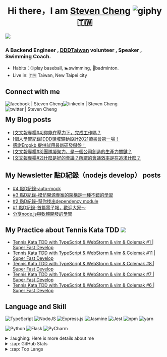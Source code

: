 <div align="center">
<h1>Hi there，I am <a href="https://blog.chiwencheng.com">Steven Cheng</a> <img src="https://media.giphy.com/media/hvRJCLFzcasrR4ia7z/giphy.gif" width="25px" alt="giphy"> 🇹🇼 </h1>
</div>


![](https://visitor-badge.glitch.me/badge?page_id=steven130169.steven130169)
<br />

### A Backend Engineer , [DDDTaiwan](https://www.ddd-tw.com) volunteer , Speaker , Swimming Coach.
- Habits：⚾play baseball, 🏊swimming, 🏸badminton.
- Live in: 🇹🇼 Taiwan, New Taipei city

## Connect with me
<div>
<a href="https://www.facebook.com/zheng.q.wen.96/">
<img align="left" alt="facebook | Steven Cheng"  src="https://img.icons8.com/plasticine/40/000000/facebook-new.png" />
 </a>
<a href="https://www.linkedin.com/in/chiwen-cheng/">
<img align="left" alt="linkedin | Steven Cheng"  src="https://img.icons8.com/plasticine/40/000000/linkedin.png" />
 </a>
<a href="https://twitter.com/stevencheng71">
<img align="left" alt="twitter | Steven Cheng"  src="https://img.icons8.com/plasticine/40/000000/twitter--v2.png" />
 </a>
</div>

<br>

## My Blog posts

<!-- BLOG-POST-LIST:START -->
- [[文文報專欄#4]你能在壓力下，完成工作嗎？](https://blog.chiwencheng.com/ni-neng-zai-ya-li-xia-wan-cheng-gong-zuo-ma/)
- [[個人學習紀錄]DDD領域驅動設計2021讀書會第一場！](https://blog.chiwencheng.com/domain-driven-design-2021-book-club/)
- [感謝Ergokb 提供試用最新研發鍵盤！](https://blog.chiwencheng.com/ergokb-keyboard/)
- [[文文報專欄#3]團隊凝聚力，是一個公司創造的生產力關鍵？](https://blog.chiwencheng.com/team-cohesiveness/)
- [[文文報專欄#2]什麼是好的會議？所謂的會議效率是在追求什麼？](https://blog.chiwencheng.com/meeting-skill/)
<!-- BLOG-POST-LIST:END -->

## My Newsletter 點D紀錄（nodejs develop） posts
<!-- SUBSTACK:START -->
- [#4 點D紀錄-auto-mock](https://nodejsdevelop.substack.com/p/4-d-auto-mock)
- [#3 點D紀錄-模仿開源專案的架構是一種不錯的學習](https://nodejsdevelop.substack.com/p/3-d)
- [#2 點D紀錄-幫你找出dependency module](https://nodejsdevelop.substack.com/p/2-d)
- [#1 點D紀錄-首篇電子報，歡迎大家～](https://nodejsdevelop.substack.com/p/1-nodejs-develop)
- [分享node.js與軟體開發的學習](https://nodejsdevelop.substack.com/p/coming-soon)
<!-- SUBSTACK:END -->

## My Practice about Tennis Kata TDD ![](https://img.icons8.com/cute-clipart/40/000000/youtube.png)
<!-- YOUTUBE-PLAYLIST:START -->
- [Tennis Kata TDD with TypeScript &amp; WebStorm &amp; vim &amp; Colemak #1 | Super Fast Develop](https://www.youtube.com/watch?v=fF1v-Fr5BQw)
- [Tennis Kata TDD with TypeScript &amp; WebStorm &amp; vim &amp; Colemak #11 | Super Fast Develop](https://www.youtube.com/watch?v=ZtibdQl1MNg)
- [Tennis Kata TDD with TypeScript &amp; WebStorm &amp; vim &amp; Colemak #8 | Super Fast Develop](https://www.youtube.com/watch?v=yyvygcXBnuw)
- [Tennis Kata TDD with TypeScript &amp; WebStorm &amp; vim &amp; Colemak #7 | Super Fast Develop](https://www.youtube.com/watch?v=lhJRMWOzhwE)
- [Tennis Kata TDD with TypeScript &amp; WebStorm &amp; vim &amp; Colemak #6 | Super Fast Develop](https://www.youtube.com/watch?v=-R8mtXIISPM)
<!-- YOUTUBE-PLAYLIST:END -->


## Language and Skill
<p>
<img  alt="TypeScript" src="https://img.shields.io/badge/typescript-%23007ACC.svg?style=for-the-badge&logo=typescript&logoColor=white"/>
<img  alt="NodeJS" src="https://img.shields.io/badge/node.js-%2343853D.svg?style=for-the-badge&logo=node-dot-js&logoColor=white"/>
<img  alt="Express.js" src="https://img.shields.io/badge/express.js-%23404d59.svg?style=for-the-badge&logo=express&logoColor=%2361DAFB"/>
<img  alt="Jasmine" src="https://img.shields.io/badge/jasmine-%238A4182.svg?style=for-the-badge&logo=jasmine&logoColor=white" />
<img alt="Jest"  src="https://img.shields.io/badge/Jest-C21325?style=for-the-badge&logo=jest&logoColor=white"/>
<img alt="npm" src="https://img.shields.io/badge/npm-CB3837?style=for-the-badge&logo=npm&logoColor=white"/>
<img alt="yarn" src="https://img.shields.io/badge/Yarn-2C8EBB?style=for-the-badge&logo=yarn&logoColor=white"/>
</p>
<p>
<img  alt="Python" src="https://img.shields.io/badge/python-%2314354C.svg?style=for-the-badge&logo=python&logoColor=white"/>
<img  alt="Flask" src="https://img.shields.io/badge/flask-%23000.svg?style=for-the-badge&logo=flask&logoColor=white"/>
<img  alt="PyCharm" src="https://img.shields.io/badge/pycharm-143?style=for-the-badge&logo=pycharm&logoColor=black&color=black&labelColor=green"/>
</p>


<details>
 <summary> :laughing: Here is more details about me</summary>


<!--START_SECTION:waka-->
![Code Time](http://img.shields.io/badge/Code%20Time-1%2C062%20hrs%2057%20mins-blue)

![Profile Views](http://img.shields.io/badge/Profile%20Views-17-blue)

**🐱 My GitHub Data** 

> 📦 36.0 kB Used in GitHub's Storage 
 > 
> 🏆 52 Contributions in the Year 2023
 > 
> 🚫 Not Opted to Hire
 > 
> 📜 37 Public Repositories 
 > 
> 🔑 1 Private Repositories 
 > 
**I'm an Early 🐤** 

```text
🌞 Morning                63 commits          ███████░░░░░░░░░░░░░░░░░░   28.77 % 
🌆 Daytime                119 commits         ██████████████░░░░░░░░░░░   54.34 % 
🌃 Evening                37 commits          ████░░░░░░░░░░░░░░░░░░░░░   16.89 % 
🌙 Night                  0 commits           ░░░░░░░░░░░░░░░░░░░░░░░░░   00.00 % 
```
📅 **I'm Most Productive on Saturday** 

```text
Monday                   15 commits          ██░░░░░░░░░░░░░░░░░░░░░░░   06.85 % 
Tuesday                  11 commits          █░░░░░░░░░░░░░░░░░░░░░░░░   05.02 % 
Wednesday                13 commits          █░░░░░░░░░░░░░░░░░░░░░░░░   05.94 % 
Thursday                 47 commits          █████░░░░░░░░░░░░░░░░░░░░   21.46 % 
Friday                   46 commits          █████░░░░░░░░░░░░░░░░░░░░   21.00 % 
Saturday                 49 commits          ██████░░░░░░░░░░░░░░░░░░░   22.37 % 
Sunday                   38 commits          ████░░░░░░░░░░░░░░░░░░░░░   17.35 % 
```


📊 **This Week I Spent My Time On** 

```text
🕑︎ Time Zone: Asia/Taipei

💬 Programming Languages: 
TypeScript               14 hrs 22 mins      ███████████████████░░░░░░   74.60 % 
HTTP Request             1 hr 26 mins        ██░░░░░░░░░░░░░░░░░░░░░░░   07.44 % 
JSON                     1 hr 21 mins        ██░░░░░░░░░░░░░░░░░░░░░░░   07.00 % 
sh                       37 mins             █░░░░░░░░░░░░░░░░░░░░░░░░   03.27 % 
Markdown                 34 mins             █░░░░░░░░░░░░░░░░░░░░░░░░   02.97 % 

🔥 Editors: 
IntelliJ                 18 hrs 38 mins      ████████████████████████░   96.73 % 
Zsh                      37 mins             █░░░░░░░░░░░░░░░░░░░░░░░░   03.27 % 

🐱‍💻 Projects: 
Gen2Gen-Backend          17 hrs 52 mins      ███████████████████████░░   92.75 % 
nest                     54 mins             █░░░░░░░░░░░░░░░░░░░░░░░░   04.67 % 
Terminal                 29 mins             █░░░░░░░░░░░░░░░░░░░░░░░░   02.58 % 

💻 Operating System: 
Mac                      19 hrs 16 mins      █████████████████████████   100.00 % 
```

**I Mostly Code in TypeScript** 

```text
TypeScript               8 repos             ████████████░░░░░░░░░░░░░   47.06 % 
C#                       2 repos             ███░░░░░░░░░░░░░░░░░░░░░░   11.76 % 
CSS                      2 repos             ███░░░░░░░░░░░░░░░░░░░░░░   11.76 % 
Vue                      1 repo              █░░░░░░░░░░░░░░░░░░░░░░░░   05.88 % 
Jupyter Notebook         1 repo              █░░░░░░░░░░░░░░░░░░░░░░░░   05.88 % 
```



**Timeline**

![Lines of Code chart](https://raw.githubusercontent.com/steven130169/steven130169/main/assets/bar_graph.png)


 Last Updated on 15/06/2023 16:22:33 UTC
<!--END_SECTION:waka-->

</details>


<details>
<summary> :zap: GitHub Stats</summary>
<img src="https://github-readme-stats.vercel.app/api?username=steven130169" alt="Steven Cheng 's Github Stats">
</details>
<details>
<summary> :zap: Top Langs</summary>
<img src="https://github-readme-stats.vercel.app/api/top-langs/?username=steven130169&hide=jupyter&layout=compact" alt="Steven Cheng 's Top Langs">
</details>

